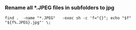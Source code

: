 ### Rename all *.JPEG files in subfolders to jpg
```
find .  -name "*.JPEG"   -exec sh -c 'f="{}"; echo "$f" "${f%.JPEG}.jpg"' \;
```
